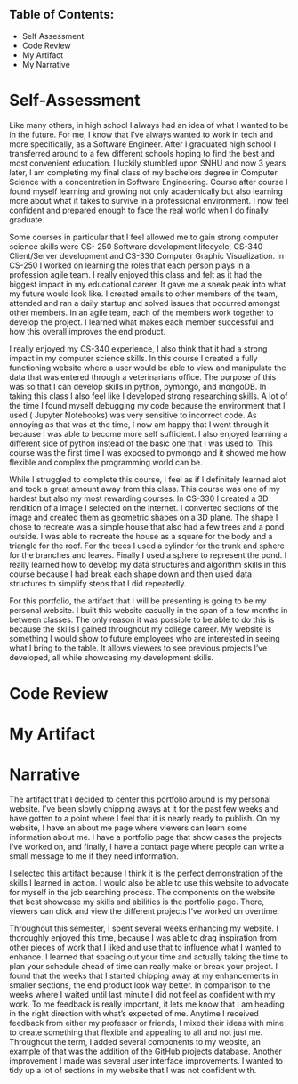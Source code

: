 ## Table of Contents:
- Self Assessment
- Code Review
- My Artifact
- My Narrative

# Self-Assessment

Like many others, in high school I always had an idea of what I wanted to be in the future. For me, I know that I’ve always wanted to work in tech and more specifically, as a Software Engineer. After I graduated high school I transferred around to a few different schools hoping to find the best and most convenient education. I luckily stumbled upon SNHU and now 3 years later, I am completing my final class of my bachelors degree in Computer Science with a concentration in Software Engineering. Course after course I found myself learning and growing not only academically but also learning more about what it takes to survive in a professional environment. I now feel confident and prepared enough to face the real world when I do finally graduate. 

Some courses in particular that I feel allowed me to  gain strong computer science skills were CS- 250 Software development lifecycle, CS-340 Client/Server development and CS-330 Computer Graphic Visualization. In CS-250 I worked on  learning the roles that each person plays in a profession agile team. I really enjoyed this class and felt as it had the biggest  impact in my educational career. It gave me a sneak peak into what my future would look like. I created emails to other members of the team, attended and ran a daily startup and solved issues that occurred amongst other members. In an agile team, each of the members work together to develop the project. I learned what makes each member successful and how this overall improves the end product.  

I really enjoyed my CS-340 experience, I also think that it had a strong impact in my computer science skills. In this course I created a fully functioning website where a user would be able to view and manipulate the data that was entered through a veterinarians office. The purpose of this was so that I can develop skills in python, pymongo, and mongoDB. In taking this class I also feel like I developed strong researching skills. A lot of the time I found myself debugging my code because the environment that I used ( Jupyter Notebooks) was very sensitive to incorrect code. As annoying as that was at the time, I now am happy that I went through it because I was able to become more self sufficient. I also enjoyed learning a different side of python instead of the basic one that I was used to. This course was the first time I was exposed to pymongo and it showed me how flexible and complex the programming world can be.

While I struggled to complete this course, I feel as if I definitely learned alot and took a great amount away from this class. This course was one of my hardest but also my most rewarding courses. In CS-330 I created a 3D rendition of a image I selected on the internet. I converted sections of the image and created them as geometric shapes on a 3D plane. The shape I chose to recreate was a simple house that also had a few trees and a pond outside. I was able to recreate the house as a square for the body and a triangle for the roof. For the trees I used a cylinder for the trunk and sphere for the branches and leaves. Finally I used a sphere to represent the pond. I really learned how to develop my data structures and algorithm skills in this course because I had break each shape down and then used data structures to simplify steps that I did repeatedly. 

For this portfolio, the artifact that I will be presenting is going to be my personal website. I built this website casually in the span of a few months in between classes. The only reason it was possible to be able to do this is because the skills I gained throughout my college career. My website is something I would show to future employees who are interested in seeing what I bring to the table. It allows viewers to see previous projects I’ve developed, all while showcasing my development skills. 

# Code Review

# My Artifact 

# Narrative
The artifact that I decided to center this portfolio around is my personal website. I’ve been slowly chipping aways at it for the past few weeks and have gotten to a point where I feel that it is nearly ready to publish. On my website, I have an about me page where viewers can learn some information about me. I have a portfolio page that show cases the projects I’ve worked on, and finally, I have a contact page where people can write a small message to me if they need information. 

I selected this artifact because I think it is the perfect demonstration of the skills I learned in action. I would also be able to use this website to advocate for myself in the job searching process. The components on the website that best showcase my skills and abilities is the portfolio page. There, viewers can click and view the different projects I’ve worked on overtime. 

Throughout this semester, I spent several weeks enhancing my website. I thoroughly enjoyed this time, because I was able to drag inspiration from other pieces of work that I liked and use that to influence what I wanted to enhance. I learned that spacing out your time and actually taking the time to plan your schedule ahead of time can really make or break your project. I found that the weeks that I started chipping away at my enhancements in smaller sections, the end product look way better. In comparison to the weeks where I waited until last minute  I did not feel as confident with my work. To me feedback is really important, it lets me know that I am heading in the right direction with what’s expected of me. Anytime I received feedback from either my professor or friends, I mixed their ideas with mine to create something that flexible and appealing to all and not just me. Throughout the term, I added several components to my website, an example of that was the addition of the GitHub projects database. Another improvement I made was several user interface improvements. I wanted to tidy up a lot of sections in my website that I was not confident with. 
